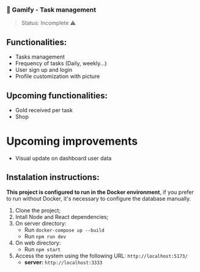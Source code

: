 ### 👾 Gamify - Task management
> Status: Incomplete ⚠️

## Functionalities:
+ Tasks management
+ Frequency of tasks (Daily, weekly...)
+ User sign up and login
+ Profile customization with picture

## Upcoming functionalities:
+ Gold received per task
+ Shop

# Upcoming improvements
+ Visual update on dashboard user data

## Instalation instructions:
**This project is configured to run in the Docker environment**, if you prefer to run without Docker, it's necessary to configure the database manually.

1. Clone the project;
2. Intall Node and React dependencies;
3. On server directory:
    - Run `docker-compose up --build`
    - Run `npm run dev`
4. On web directory:
    - Run `npm start`
4. Access the system using the following URL: `http://localhost:5173/`
   - **server:** `http://localhost:3333`
